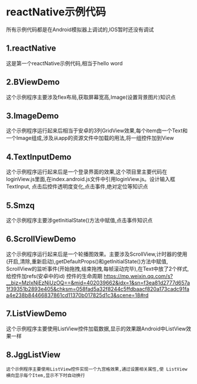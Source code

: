 
 # reactNative示例代码 

  
  所有示例代码都是在Android模拟器上调试的,IOS暂时还没有调试
  
  ## 1.reactNative
  
  这是第一个reactNative示例代码,相当于hello word
  
  ## 2.BViewDemo
  
  这个示例程序主要涉及flex布局,获取屏幕宽高,Image(设置背景图片)知识点
  
  ## 3.ImageDemo
  
  这个示例程序运行起来后相当于安卓的3列GridView效果,每个item由一个Text和一个Image组成,涉及从app的资源文件中加载的用法,将一组控件加到View
  
  ## 4.TextInputDemo
  
  这个示例程序运行起来后是一个登录界面的效果,这个项目里主要代码在loginView.js里面,在index.android.js文件中引用loginView.js。设计输入框TextInput, 点击后控件透明度变化,点击事件,绝对定位等知识点
  
  ## 5.Smzq
  
  这个示例程序主要涉getInitialState()方法中赋值,点击事件知识点
  
  ## 6.ScrollViewDemo
  
  这个示例程序运行起来后是一个轮播图效果。主要涉及ScrollView,计时器的使用(开启,清除,重新启动),getDefaultProps()和getInitialState()方法中赋值, ScrollView的监听事件(开始拖拽,结束拖拽,每帧滚动完毕),在Text中放了2个样式,给控件加refs(安卓中的id)
  控件的生命周期 https://mp.weixin.qq.com/s?__biz=MzIxNjEzNjUzOQ==&mid=402039662&idx=1&sn=f3ea81d2777d657a1f39351b2893e405&chksm=058fad5a32f8244c5ffdbaacf820a173cadc91faa4e238b84466837861cd11370b017825d1c3&scene=18#rd
  
  ## 7.ListViewDemo
  这个示例程序主要使用ListView控件加载数据,显示的效果跟Android中ListView效果一样
  
  ## 8.JggListView
    这个示例程序主要使用ListView控件实现一个九宫格效果,通过设置相关属性,使 ListView横向显示每个Item,显示不下时自动换行
  

